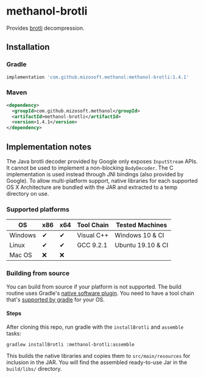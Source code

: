 # methanol-brotli

Provides [brotli][brotli] decompression.

## Installation

### Gradle

```gradle
implementation 'com.github.mizosoft.methanol:methanol-brotli:1.4.1'
```

### Maven

```xml
<dependency>
  <groupId>com.github.mizosoft.methanol</groupId>
  <artifactId>methanol-brotli</artifactId>
  <version>1.4.1</version>
</dependency>
```

## Implementation notes

The Java brotli decoder provided by Google only exposes `InputStream` APIs. It cannot be used
to implement a non-blocking `BodyDecoder`. The C implementation is used instead through JNI
bindings (also provided by Google). To allow multi-platform support, native libraries for each
supported OS X Architecture are bundled with the JAR and extracted to a temp directory on use.

### Supported platforms

| OS       | x86 | x64 | Tool Chain   | Tested Machines     |
|----------|-----|-----|--------------|---------------------|
| Windows  | ✔   | ✔  | Visual C++   | Windows 10 & CI   |
| Linux    | ✔   | ✔  | GCC 9.2.1    | Ubuntu 19.10 & CI |
| Mac OS   | ❌  | ❌ |              |                     |

### Building from source

You can build from source if your platform is not supported. The build routine uses Gradle's
[native software plugin][gradle_native_plugin]. You need to have a tool chain that's
[supported by gradle][gradle_supported_toolchains] for your OS.

#### Steps

After cloning this repo, run gradle with the `installBrotli` and `assemble` tasks:

`gradlew installBrotli :methanol-brotli:assemble`

This builds the native libraries and copies them to `src/main/resources` for inclusion in the JAR.
You will find the assembled ready-to-use Jar in the `build/libs/` directory.

[brotli]: https://github.com/google/brotli
[gradle_native_plugin]: https://docs.gradle.org/current/userguide/native_software.html
[gradle_supported_toolchains]: https://docs.gradle.org/current/userguide/native_software.html#native-binaries:tool-chain-support
